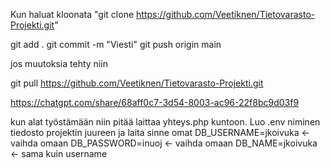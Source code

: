 Kun haluat kloonata "git clone https://github.com/Veetiknen/Tietovarasto-Projekti.git"

git add .
git commit -m "Viesti"
git push origin main

jos muutoksia tehty niin

git pull https://github.com/Veetiknen/Tietovarasto-Projekti.git

https://chatgpt.com/share/68aff0c7-3d54-8003-ac96-22f8bc9d03f9

kun alat työstämään niin pitää laittaa yhteys.php kuntoon. Luo .env niminen tiedosto projektin juureen ja laita sinne omat 
DB_USERNAME=jkoivuka <- vaihda omaan
DB_PASSWORD=inuoj <- vaihda omaan
DB_NAME=jkoivuka <- sama kuin username